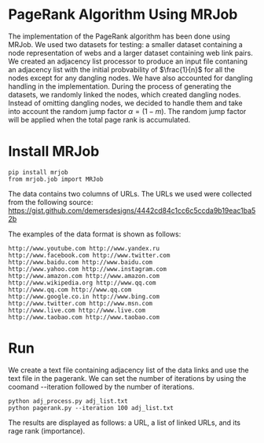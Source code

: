 # PageRank Algorithm Using MRJob

The implementation of the PageRank algorithm has been done using MRJob. 
We used two datasets for testing: a smaller dataset containing a node representation of webs and a larger dataset containing web link pairs.
We created an adjacency list processor to produce an input file contaning an adjacency list with the initial probvability of $\frac{1}{n}$ for all the nodes except for any dangling nodes. 
We have also accounted for dangling handling in the implementation. During the process of generating the datasets, we randomly linked the nodes, which created dangling nodes. 
Instead of omitting dangling nodes, we decided to handle them and take into account the random jump factor $\alpha=(1-m)$. The random jump factor will be applied when the total page rank is accumulated.

# Install MRJob
```
pip install mrjob
from mrjob.job import MRJob
```
The data contains two columns of URLs. The URLs we used were collected from the following source:
https://gist.github.com/demersdesigns/4442cd84c1cc6c5ccda9b19eac1ba52b

The examples of the data format is shown as follows: 
```
http://www.youtube.com http://www.yandex.ru
http://www.facebook.com http://www.twitter.com
http://www.baidu.com http://www.baidu.com
http://www.yahoo.com http://www.instagram.com
http://www.amazon.com http://www.amazon.com
http://www.wikipedia.org http://www.qq.com
http://www.qq.com http://www.qq.com
http://www.google.co.in http://www.bing.com
http://www.twitter.com http://www.msn.com
http://www.live.com http://www.live.com
http://www.taobao.com http://www.taobao.com
```

# Run 
We create a text file containing adjacency list of the data links and use the text file in the pagerank.
We can set the number of iterations by using the coomand --iteration followed by the number of iterations. 
```
python adj_process.py adj_list.txt
python pagerank.py --iteration 100 adj_list.txt
```
The results are displayed as follows: a URL, a list of linked URLs, and its rage rank (importance).


